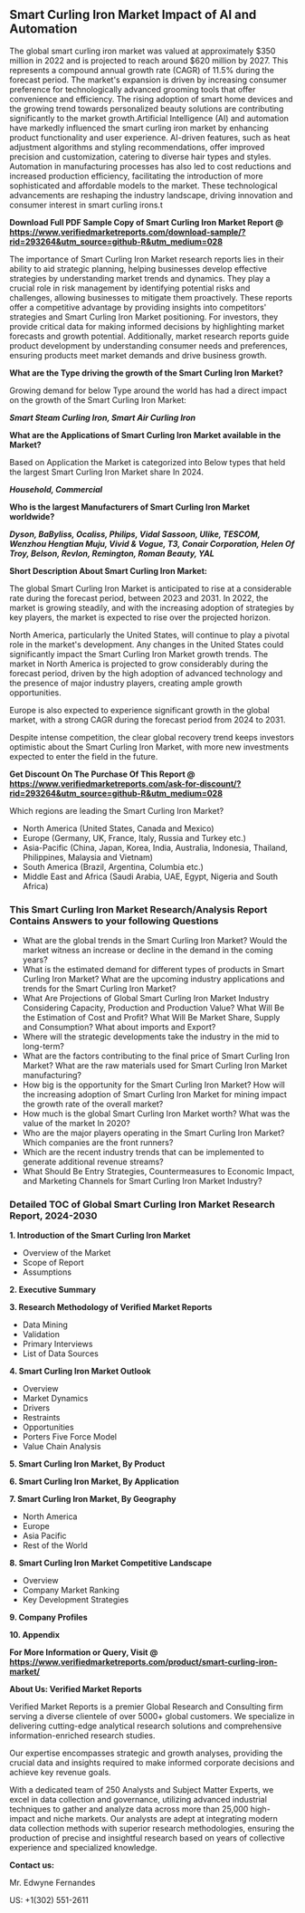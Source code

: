 <h2>Smart Curling Iron Market Impact of AI and Automation</h2>The global smart curling iron market was valued at approximately $350 million in 2022 and is projected to reach around $620 million by 2027. This represents a compound annual growth rate (CAGR) of 11.5% during the forecast period. The market's expansion is driven by increasing consumer preference for technologically advanced grooming tools that offer convenience and efficiency. The rising adoption of smart home devices and the growing trend towards personalized beauty solutions are contributing significantly to the market growth.Artificial Intelligence (AI) and automation have markedly influenced the smart curling iron market by enhancing product functionality and user experience. AI-driven features, such as heat adjustment algorithms and styling recommendations, offer improved precision and customization, catering to diverse hair types and styles. Automation in manufacturing processes has also led to cost reductions and increased production efficiency, facilitating the introduction of more sophisticated and affordable models to the market. These technological advancements are reshaping the industry landscape, driving innovation and consumer interest in smart curling irons.t</p><p id="" class=""><strong>Download Full PDF Sample Copy of Smart Curling Iron Market Report @ <a href="https://www.verifiedmarketreports.com/download-sample/?rid=293264&utm_source=github-R&utm_medium=028" target="_blank">https://www.verifiedmarketreports.com/download-sample/?rid=293264&utm_source=github-R&utm_medium=028</a></strong></p><p>The importance of&nbsp;Smart Curling Iron Market research reports lies in their ability to aid strategic planning, helping businesses develop effective strategies by understanding market trends and dynamics. They play a crucial role in risk management by identifying potential risks and challenges, allowing businesses to mitigate them proactively. These reports offer a competitive advantage by providing insights into competitors' strategies and Smart Curling Iron Market positioning. For investors, they provide critical data for making informed decisions by highlighting market forecasts and growth potential. Additionally, market research reports guide product development by understanding consumer needs and preferences, ensuring products meet market demands and drive business growth.</p><p><strong>What are the&nbsp;Type driving the growth of the Smart Curling Iron Market?</strong></p><p id="" class="">Growing demand for below Type around the world has had a direct impact on the growth of the Smart Curling Iron Market:</p><em><strong>Smart Steam Curling Iron, Smart Air Curling Iron</strong></em></p><strong>What are the&nbsp;Applications&nbsp;of Smart Curling Iron Market available in the Market?</strong></p><p id="" class="">Based on Application the Market is categorized into Below types that held the largest Smart Curling Iron Market share In 2024.</p><em><strong>Household, Commercial</strong></em></p><strong>Who is the largest Manufacturers of Smart Curling Iron Market worldwide?</strong></p><p><em><strong>Dyson, BaByliss, Ocaliss, Philips, Vidal Sassoon, Ulike, TESCOM, Wenzhou Hengtian Muju, Vivid & Vogue, T3, Conair Corporation, Helen Of Troy, Belson, Revlon, Remington, Roman Beauty, YAL</strong></em></p><p id="" class=""><strong>Short Description About Smart Curling Iron Market:</strong></p><p>The global Smart Curling Iron Market is anticipated to rise at a considerable rate during the forecast period, between 2023 and 2031. In 2022, the market is growing steadily, and with the increasing adoption of strategies by key players, the market is expected to rise over the projected horizon.</p><p>North America, particularly the United States, will continue to play a pivotal role in the market's development. Any changes in the United States could significantly impact the Smart Curling Iron Market growth trends. The market in North America is projected to grow considerably during the forecast period, driven by the high adoption of advanced technology and the presence of major industry players, creating ample growth opportunities.</p><p>Europe is also expected to experience significant growth in the global market, with a strong CAGR during the forecast period from 2024 to 2031.</p><p>Despite intense competition, the clear global recovery trend keeps investors optimistic about the Smart Curling Iron Market, with more new investments expected to enter the field in the future.</p><p id="" class=""><strong>Get Discount On The Purchase Of This Report @ <a href="https://www.verifiedmarketreports.com/ask-for-discount/?rid=293264&utm_source=github-R&utm_medium=028" target="_blank">https://www.verifiedmarketreports.com/ask-for-discount/?rid=293264&utm_source=github-R&utm_medium=028</a></strong></p>Which regions are leading the Smart Curling Iron Market?</p><ul><li>North America (United States, Canada and Mexico)</li><li>Europe (Germany, UK, France, Italy, Russia and Turkey etc.)</li><li>Asia-Pacific (China, Japan, Korea, India, Australia, Indonesia, Thailand, Philippines, Malaysia and Vietnam)</li><li>South America (Brazil, Argentina, Columbia etc.)</li><li>Middle East and Africa (Saudi Arabia, UAE, Egypt, Nigeria and South Africa)</li></ul><h3 id="" class="">This Smart Curling Iron Market Research/Analysis Report Contains Answers to your following Questions</h3><ul><li>What are the global trends in the Smart Curling Iron Market? Would the market witness an increase or decline in the demand in the coming years?</li><li>What is the estimated demand for different types of products in Smart Curling Iron Market? What are the upcoming industry applications and trends for the Smart Curling Iron Market?</li><li>What Are Projections of Global Smart Curling Iron Market Industry Considering Capacity, Production and Production Value? What Will Be the Estimation of Cost and Profit? What Will Be Market Share, Supply and Consumption? What about imports and Export?</li><li>Where will the strategic developments take the industry in the mid to long-term?</li><li>What are the factors contributing to the final price of Smart Curling Iron Market? What are the raw materials used for Smart Curling Iron Market manufacturing?</li><li>How big is the opportunity for the Smart Curling Iron Market? How will the increasing adoption of Smart Curling Iron Market for mining impact the growth rate of the overall market?</li><li>How much is the global Smart Curling Iron Market worth? What was the value of the market In 2020?</li><li>Who are the major players operating in the Smart Curling Iron Market? Which companies are the front runners?</li><li>Which are the recent industry trends that can be implemented to generate additional revenue streams?</li><li>What Should Be Entry Strategies, Countermeasures to Economic Impact, and Marketing Channels for Smart Curling Iron Market Industry?</li></ul><h3 id="" class="">Detailed TOC of Global Smart Curling Iron Market Research Report, 2024-2030</h3><p id="" class=""><strong>1. Introduction of the Smart Curling Iron Market</strong></p><ul><li>Overview of the Market</li><li>Scope of Report</li><li>Assumptions</li></ul><p id="" class=""><strong>2. Executive Summary</strong></p><p id="" class=""><strong>3. Research Methodology of Verified Market Reports</strong></p><ul><li>Data Mining</li><li>Validation</li><li>Primary Interviews</li><li>List of Data Sources</li></ul><p id="" class=""><strong>4. Smart Curling Iron Market Outlook</strong></p><ul><li>Overview</li><li>Market Dynamics</li><li>Drivers</li><li>Restraints</li><li>Opportunities</li><li>Porters Five Force Model</li><li>Value Chain Analysis</li></ul><p id="" class=""><strong>5. Smart Curling Iron Market, By Product</strong></p><p id="" class=""><strong>6. Smart Curling Iron Market, By Application</strong></p><p id="" class=""><strong>7. Smart Curling Iron Market, By Geography</strong></p><ul><li>North America</li><li>Europe</li><li>Asia Pacific</li><li>Rest of the World</li></ul><p id="" class=""><strong>8. Smart Curling Iron Market Competitive Landscape</strong></p><ul><li>Overview</li><li>Company Market Ranking</li><li>Key Development Strategies</li></ul><p id="" class=""><strong>9. Company Profiles</strong></p><p id="" class=""><strong>10. Appendix</strong></p><p id="" class=""><strong>For More Information or Query, Visit @ <a href="https://www.verifiedmarketreports.com/product/smart-curling-iron-market/" target="_blank">https://www.verifiedmarketreports.com/product/smart-curling-iron-market/</a></strong></p><p id="" class=""><strong>About Us: Verified Market Reports</strong></p><p id="" class="">Verified Market Reports is a premier Global Research and Consulting firm serving a diverse clientele of over 5000+ global customers. We specialize in delivering cutting-edge analytical research solutions and comprehensive information-enriched research studies.</p><p id="" class="">Our expertise encompasses strategic and growth analyses, providing the crucial data and insights required to make informed corporate decisions and achieve key revenue goals.</p><p id="" class="">With a dedicated team of 250 Analysts and Subject Matter Experts, we excel in data collection and governance, utilizing advanced industrial techniques to gather and analyze data across more than 25,000 high-impact and niche markets. Our analysts are adept at integrating modern data collection methods with superior research methodologies, ensuring the production of precise and insightful research based on years of collective experience and specialized knowledge.</p><p id="" class=""><strong>Contact us:</strong></p><p id="" class="">Mr. Edwyne Fernandes</p><p id="" class="">US: +1(302) 551-2611</p>